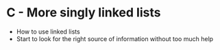 # C - More singly linked lists

- How to use linked lists
- Start to look for the right source of information without too much help
